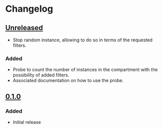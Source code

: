 # Changelog

## [Unreleased][]

[Unreleased]: https://github.com/chaostoolkit-incubator/chaostoolkit-oci/compare/0.1.0...HEAD

-   Stop random instance, allowing to do so in terms of the requested filters.

### Added

-   Probe to count the number of instances in the compartment with the possibility of added filters.
-   Associated documentation on how to use the probe.

## [0.1.0][]

[0.1.0]: https://github.com/chaostoolkit-incubator/chaostoolkit-oci/tree/0.1.0

### Added

-   Initial release
